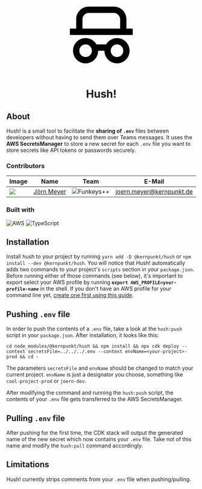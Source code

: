 <div align="center">
    <svg xmlns="http://www.w3.org/2000/svg" width="200px" viewBox="0 0 24 24"><path d="M17 13C19.2091 13 21 14.7909 21 17C21 19.2091 19.2091 21 17 21C14.7909 21 13 19.2091 13 17H11C11 19.2091 9.20914 21 7 21C4.79086 21 3 19.2091 3 17C3 14.7909 4.79086 13 7 13C8.48052 13 9.77317 13.8043 10.4648 14.9999H13.5352C14.2268 13.8043 15.5195 13 17 13ZM7 15C5.89543 15 5 15.8954 5 17C5 18.1046 5.89543 19 7 19C8.10457 19 9 18.1046 9 17C9 15.8954 8.10457 15 7 15ZM17 15C15.8954 15 15 15.8954 15 17C15 18.1046 15.8954 19 17 19C18.1046 19 19 18.1046 19 17C19 15.8954 18.1046 15 17 15ZM16 3C18.2091 3 20 4.79086 20 7V10H22V12H2V10H4V7C4 4.79086 5.79086 3 8 3H16ZM16 5H8C6.94564 5 6 5.95 6 7V10H18V7C18 5.94564 17.05 5 16 5Z"></path></svg>
    <h1>Hush!</h1>
</div>

## About

Hush! is a small tool to facilitate the **sharing of `.env`** files between developers without having to send them over Teams messages. It uses the **AWS SecretsManager** to store a new secret for each `.env` file you want to store secrets like API tokens or passwords securely.

### Contributors

| Image             | Name                     | Team                       | E-Mail                                       |
| ----------------- | ------------------------ | -------------------------- | -------------------------------------------- |
| ![][joern-avatar] | [Jörn Meyer][joern-link] | ![Funkeys++][logo-funkeys] | [joern.meyer@kernpunkt.de][joern-link-email] |

### Built with

![AWS](https://img.shields.io/badge/AWS-%23FF9900.svg?style=for-the-badge&logo=amazon-aws&logoColor=white) ![TypeScript](https://img.shields.io/badge/typescript-%23007ACC.svg?style=for-the-badge&logo=typescript&logoColor=white)

## Installation

Install hush to your project by running `yarn add -D @kernpunkt/hush` or `npm install --dev @kernpunkt/hush`. You will notice that Hush! automatically adds two commands to your project's `scripts` section in your `package.json`. Before running either of those commands (see below), it's important to export select your AWS profile by running **`export AWS_PROFILE=your-profile-name`** in the shell. If you don't have an AWS profile for your command line yet, [create one first using this guide](https://gist.github.com/joerncodes/6d96114dbbd84f3acd70a2ddb9f056b1).

## Pushing `.env` file

In order to push the contents of a `.env` file, take a look at the `hush:push` script in your `package.json`. After installation, it looks like this:

`cd node_modules/@kernpunkt/hush && npm install && npx cdk deploy --context secretsFile=../../../.env --context envName=<your-project>-prod && cd -`

The parameters `secretsFile` and `envName` should be changed to match your current project. `envName` is just a designator you choose, something like `cool-project-prod` or `joern-dev`.

After modifying the command and running the `hush:push` script, the contents of your `.env` file gets transferred to the AWS SecretsManager.

## Pulling `.env` file

After pushing for the first time, the CDK stack will output the generated name of the new secret which now contains your `.env` file. Take not of this name and modify the `hush:pull` command accordingly.

## Limitations

Hush! currently strips comments from your `.env` file when pushing/pulling.

[joern-avatar]: https://joern.url.lol/avatar-100-round
[joern-link]: https://joern.url.lol/🧑‍💻
[joern-link-email]: mailto:joern.meyer@kernpunkt.de
[logo-funkeys]: https://res.cloudinary.com/ddux8vytr/image/upload/w_100/v1674478625/kpotkgezxhtytnhsrhlk.jpg
